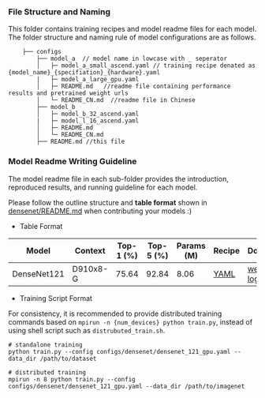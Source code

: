 ### File Structure and Naming
This folder contains training recipes and model readme files for each model. The folder structure and naming rule of model configurations are as follows.


```
    ├── configs
        ├── model_a  // model name in lowcase with _ seperator
        │   ├─ model_a_small_ascend.yaml // training recipe denated as {model_name}_{specifiation}_{hardware}.yaml
        |   ├─ model_a_large_gpu.yaml
        │   ├─ README.md   //readme file containing performance results and pretrained weight urls
        │   └─ README_CN.md  //readme file in Chinese
        ├── model_b 
        │   ├─ model_b_32_ascend.yaml 
        |   ├─ model_l_16_ascend.yaml
        │   ├─ README.md   
        │   └─ README_CN.md 
        ├── README.md //this file
```

### Model Readme Writing Guideline
The model readme file in each sub-folder provides the introduction, reproduced results, and running guideline for each model. 

Please follow the outline structure and **table format** shown in [densenet/README.md](densenet/README.md) when contributing your models :) 

- Table Format

| Model           | Context   |  Top-1 (%) | Top-5 (%)  |  Params (M) | Recipe  | Download |
|-----------------|-----------|------------|------------|-------------|---------|----------|
| DenseNet121 | D910x8-G | 75.64     | 92.84     | 8.06       | [YAML]() | [weights]() \| [log]()  |

- Training Script Format

For consistency, it is recommended to provide distributed training commands based on `mpirun -n {num_devices} python train.py`, instead of using shell script such as `distrubuted_train.sh`. 

  ```shell
  # standalone training
  python train.py --config configs/densenet/densenet_121_gpu.yaml --data_dir /path/to/dataset
  
  # distributed training
  mpirun -n 8 python train.py --config configs/densenet/densenet_121_gpu.yaml --data_dir /path/to/imagenet
  
  ```
  
  


